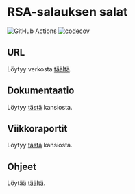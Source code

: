 # RSA-salauksen salat

![GitHub Actions](https://github.com/rundtjan/rsaSalaus/workflows/CI/badge.svg)
[![codecov](https://codecov.io/gh/rundtjan/rsaSalaus/branch/master/graph/badge.svg?token=NISP3LBYZW)](https://codecov.io/gh/rundtjan/rsaSalaus)

## URL

Löytyy verkosta [täältä](https://rsa-project.herokuapp.com/). 
## Dokumentaatio

Löytyy 
[tästä](https://github.com/rundtjan/rsaSalaus/tree/master/dokumentaatio) 
kansiosta.  

## Viikkoraportit

Löytyy [tästä](https://github.com/rundtjan/rsaSalaus/tree/master/viikkoraportit) kansiosta.

## Ohjeet  

Löytää [täältä](https://github.com/rundtjan/rsaSalaus/tree/master/dokumentaatio).
